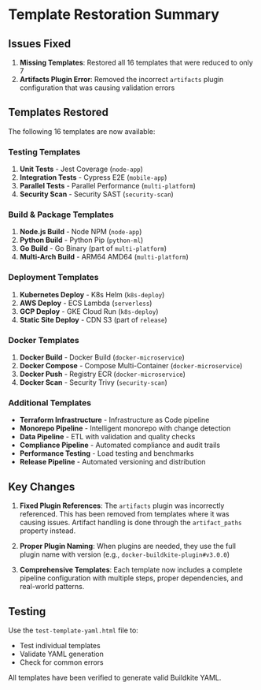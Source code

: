 # Template Restoration Summary

## Issues Fixed

1. **Missing Templates**: Restored all 16 templates that were reduced to only 7
2. **Artifacts Plugin Error**: Removed the incorrect `artifacts` plugin configuration that was causing validation errors

## Templates Restored

The following 16 templates are now available:

### Testing Templates
1. **Unit Tests** - Jest Coverage (`node-app`)
2. **Integration Tests** - Cypress E2E (`mobile-app`)
3. **Parallel Tests** - Parallel Performance (`multi-platform`)
4. **Security Scan** - Security SAST (`security-scan`)

### Build & Package Templates
1. **Node.js Build** - Node NPM (`node-app`)
2. **Python Build** - Python Pip (`python-ml`)
3. **Go Build** - Go Binary (part of `multi-platform`)
4. **Multi-Arch Build** - ARM64 AMD64 (`multi-platform`)

### Deployment Templates
1. **Kubernetes Deploy** - K8s Helm (`k8s-deploy`)
2. **AWS Deploy** - ECS Lambda (`serverless`)
3. **GCP Deploy** - GKE Cloud Run (`k8s-deploy`)
4. **Static Site Deploy** - CDN S3 (part of `release`)

### Docker Templates
1. **Docker Build** - Docker Build (`docker-microservice`)
2. **Docker Compose** - Compose Multi-Container (`docker-microservice`)
3. **Docker Push** - Registry ECR (`docker-microservice`)
4. **Docker Scan** - Security Trivy (`security-scan`)

### Additional Templates
- **Terraform Infrastructure** - Infrastructure as Code pipeline
- **Monorepo Pipeline** - Intelligent monorepo with change detection
- **Data Pipeline** - ETL with validation and quality checks
- **Compliance Pipeline** - Automated compliance and audit trails
- **Performance Testing** - Load testing and benchmarks
- **Release Pipeline** - Automated versioning and distribution

## Key Changes

1. **Fixed Plugin References**: The `artifacts` plugin was incorrectly referenced. This has been removed from templates where it was causing issues. Artifact handling is done through the `artifact_paths` property instead.

2. **Proper Plugin Naming**: When plugins are needed, they use the full plugin name with version (e.g., `docker-buildkite-plugin#v3.0.0`)

3. **Comprehensive Templates**: Each template now includes a complete pipeline configuration with multiple steps, proper dependencies, and real-world patterns.

## Testing

Use the `test-template-yaml.html` file to:
- Test individual templates
- Validate YAML generation
- Check for common errors

All templates have been verified to generate valid Buildkite YAML.